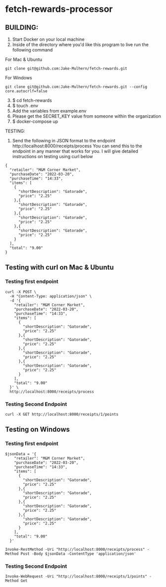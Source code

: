# fetch-rewards-processor

## BUILDING:

1. Start Docker on your local machine
2. Inside of the directory where you'd like this program to live run the following command

For Mac & Ubuntu
```
git clone git@github.com:Jake-Mulhern/fetch-rewards.git
```

For Windows
```
git clone git@github.com:Jake-Mulhern/fetch-rewards.git --config core.autocrlf=false
```

3. $ cd fetch-rewards
4. $ touch .env
5. Add the variables from example.env
6. Please get the SECRET_KEY value from someone within the organization
7. $ docker-compose up


TESTING:
1. Send the following in JSON format to the endpoint http://localhost:8000/receipts/process
You can send this to the endpoint in any manner that works for you.  I will give detailed instructions
on testing using curl below
```
{
  "retailer": "M&M Corner Market",
  "purchaseDate": "2022-03-20",
  "purchaseTime": "14:33",
  "items": [
    {
      "shortDescription": "Gatorade",
      "price": "2.25"
    },{
      "shortDescription": "Gatorade",
      "price": "2.25"
    },{
      "shortDescription": "Gatorade",
      "price": "2.25"
    },{
      "shortDescription": "Gatorade",
      "price": "2.25"
    }
  ],
  "total": "9.00"
}
```



## Testing with curl on Mac & Ubuntu

### Testing first endpoint
```
curl -X POST \
  -H "Content-Type: application/json" \
  -d '{
    "retailer": "M&M Corner Market",
    "purchaseDate": "2022-03-20",
    "purchaseTime": "14:33",
    "items": [
      {
        "shortDescription": "Gatorade",
        "price": "2.25"
      },{
        "shortDescription": "Gatorade",
        "price": "2.25"
      },{
        "shortDescription": "Gatorade",
        "price": "2.25"
      },{
        "shortDescription": "Gatorade",
        "price": "2.25"
      }
    ],
    "total": "9.00"
  }' \
  http://localhost:8000/receipts/process
```

### Testing Second Endpoint
```
curl -X GET http://localhost:8000/receipts/1/points
```



## Testing on Windows

### Testing first endpoint
```
$jsonData = '{
    "retailer": "M&M Corner Market",
    "purchaseDate": "2022-03-20",
    "purchaseTime": "14:33",
    "items": [
      {
        "shortDescription": "Gatorade",
        "price": "2.25"
      },{
        "shortDescription": "Gatorade",
        "price": "2.25"
      },{
        "shortDescription": "Gatorade",
        "price": "2.25"
      },{
        "shortDescription": "Gatorade",
        "price": "2.25"
      }
    ],
    "total": "9.00"
  }'

Invoke-RestMethod -Uri "http://localhost:8000/receipts/process" -Method Post -Body $jsonData -ContentType 'application/json'
```

### Testing Second Endpoint
```
Invoke-WebRequest -Uri "http://localhost:8000/receipts/1/points" -Method Get
```